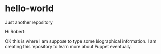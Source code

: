 # hello-world
Just another repository

Hi Robert:

OK this is where I am suppose to type some biographical information. 
I am creating this repository to learn more about Puppet eventually.
